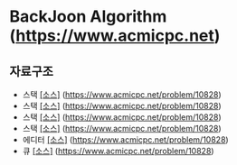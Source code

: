 # BackJoon Algorithm (https://www.acmicpc.net)

## 자료구조

* 스택 [[소스]](https://github.com/WSDev2020/baekjoon/tree/master/10828) (https://www.acmicpc.net/problem/10828)
* 스택 [[소스]](https://github.com/WSDev2020/baekjoon/tree/master/10828) (https://www.acmicpc.net/problem/10828)
* 스택 [[소스]](https://github.com/WSDev2020/baekjoon/tree/master/10828) (https://www.acmicpc.net/problem/10828)
* 스택 [[소스]](https://github.com/WSDev2020/baekjoon/tree/master/10828) (https://www.acmicpc.net/problem/10828)
* 에디터 [[소스]](https://github.com/WSDev2020/baekjoon/tree/master/10828) (https://www.acmicpc.net/problem/10828)
* 큐 [[소스]](https://github.com/WSDev2020/baekjoon/tree/master/10828) (https://www.acmicpc.net/problem/10828)

